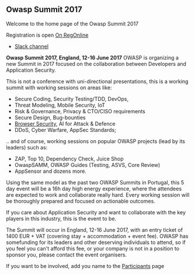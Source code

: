 ## Owasp Summit 2017

Welcome to the home page of the Owasp Summit 2017

Registration is open [On RegOnline](https://www.regonline.com/owaspsummit2017) 

* [Slack channel](https://owasp.slack.com/archives/owasp-summit-2017)

**Owasp Summit 2017, England, 12-16 June 2017**
OWASP is organizing a new Summit in 2017 focused on the collaboration between Developers and Application Security.

This is not a conference with uni-directional presentations, this is a working summit with working sessions on areas like:
* Secure Coding, Security Testing/TDD, DevOps,
* Threat Modeling, Mobile Security, IoT
* Risk & Governance, Privacy & CTO/CISO requirements
* Secure Design, Bug-bounties
* [Browser Security](./Working-Sessions/Browser-security.md), AI for Attack & Defence
* DDoS, Cyber Warfare, AppSec Standards;

.. and of course, working sessions on popular OWASP projects (lead by its leaders) such as:
* ZAP, Top 10, Dependency Check, Juice Shop
* OwaspSAMM, OWASP Guides (Testing, ASVS, Core Review)
* AppSensor and dozens more.

Using the same model as the past two OWASP Summits in Portugal, this 5 day event will be a 16h day high energy experience, where the attendees are expected to work and collaborate really hard. Every working session will be thoroughly prepared and focused on actionable outcomes.


If you care about Application Security and want to collaborate with the key players in this industry, this is the event to be.

The Summit will occur in England, 12-16 June 2017, with an entry ticket of 1400 EUR + VAT (covering stay + accommodation + event fee). OWASP has somefunding for its leaders and other deserving individuals to attend, so if you feel you can't afford this fee, or your company is not in a position to sponsor you, please contact the event organisers.

If you want to be involved, add you name to the [Participants](Participants) page
